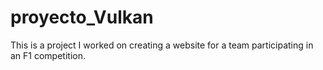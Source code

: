 # proyecto_Vulkan
This is a project I worked on creating a website for a team participating in an F1 competition.
